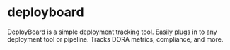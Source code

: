 # deployboard
DeployBoard is a simple deployment tracking tool. Easily plugs in to any deployment tool or pipeline. Tracks DORA metrics, compliance, and more.
